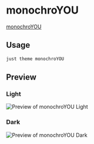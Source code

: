 # monochroYOU

[monochroYOU](https://github.com/GuiMar10)

## Usage

```bash
just theme monochroYOU
```

## Preview

### Light

![Preview of monochroYOU Light](preview-light.png)

### Dark

![Preview of monochroYOU Dark](preview-dark.png)
